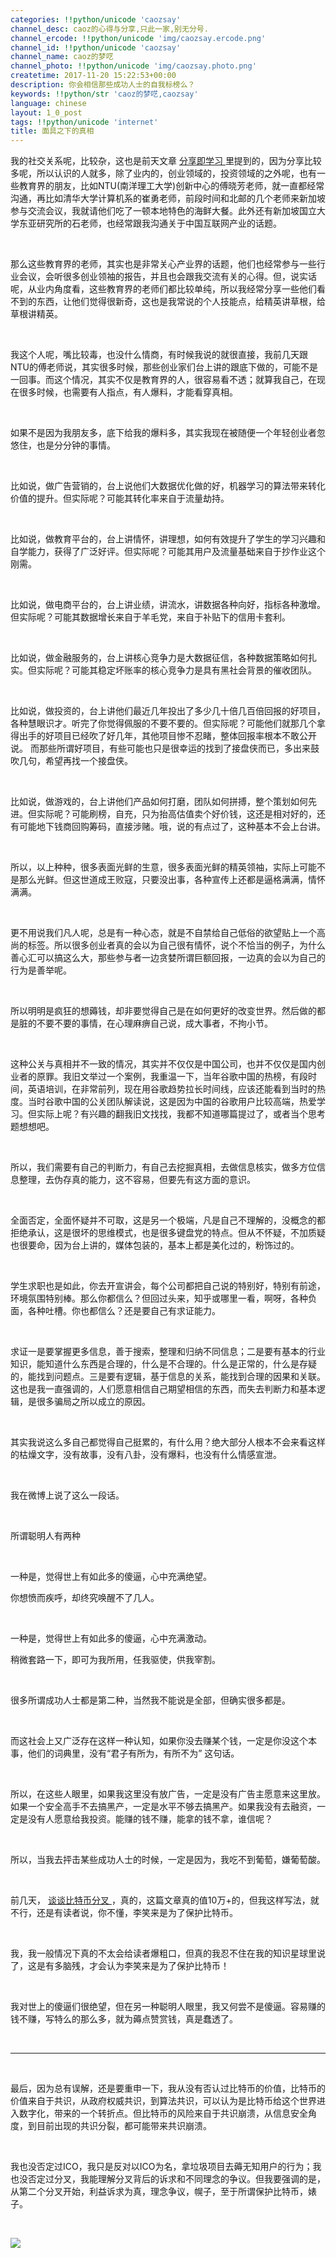 ```yaml
---
categories: !!python/unicode 'caozsay'
channel_desc: caoz的心得与分享,只此一家,别无分号.
channel_ercode: !!python/unicode 'img/caozsay.ercode.png'
channel_id: !!python/unicode 'caozsay'
channel_name: caoz的梦呓
channel_photo: !!python/unicode 'img/caozsay.photo.png'
createtime: 2017-11-20 15:22:53+00:00
description: 你会相信那些成功人士的自我标榜么？
keywords: !!python/str 'caoz的梦呓,caozsay'
language: chinese
layout: 1_0_post
tags: !!python/unicode 'internet'
title: 面具之下的真相
---
```

<div class="rich_media_content" id="js_content">
<p>
         我的社交关系呢，比较杂，这也是前天文章
         <a href="http://mp.weixin.qq.com/s?__biz=MzI0MjA1Mjg2Ng==&amp;mid=2649867506&amp;idx=1&amp;sn=7b346621ab84aa847a60022de145a728&amp;chksm=f1075e9fc670d789d2de0ef91bfaa34d5292cc264c14a937c96ef1c06f4199a8a8226310c046&amp;scene=21#wechat_redirect" target="_blank">
          分享即学习
         </a>
         里提到的，因为分享比较多呢，所以认识的人就多，除了业内的，创业领域的，投资领域的之外呢，也有一些教育界的朋友，比如NTU(南洋理工大学)创新中心的傅晓芳老师，就一直都经常沟通，再比如清华大学计算机系的崔勇老师，前段时间和北邮的几个老师来新加坡参与交流会议，我就请他们吃了一顿本地特色的海鲜大餐。此外还有新加坡国立大学东亚研究所的石老师，也经常跟我沟通关于中国互联网产业的话题。
        </p>
<p>
<br/>
</p>
<p>
         那么这些教育界的老师，其实也是非常关心产业界的话题，他们也经常参与一些行业会议，会听很多创业领袖的报告，并且也会跟我交流有关的心得。但，说实话呢，从业内角度看，这些教育界的老师们都比较单纯，所以我经常分享一些他们看不到的东西，让他们觉得很新奇，这也是我常说的个人技能点，给精英讲草根，给草根讲精英。
        </p>
<p>
<br/>
</p>
<p>
         我这个人呢，嘴比较毒，也没什么情商，有时候我说的就很直接，我前几天跟NTU的傅老师说，其实很多时候，那些创业家们台上讲的跟底下做的，可能不是一回事。而这个情况，其实不仅是教育界的人，很容易看不透；就算我自己，在现在很多时候，也需要有人指点，有人爆料，才能看穿真相。
        </p>
<p>
<br/>
</p>
<p>
         如果不是因为我朋友多，底下给我的爆料多，其实我现在被随便一个年轻创业者忽悠住，也是分分钟的事情。
        </p>
<p>
<br/>
</p>
<p>
         比如说，做广告营销的，台上说他们大数据优化做的好，机器学习的算法带来转化价值的提升。但实际呢？可能其转化率来自于流量劫持。
        </p>
<p>
<br/>
</p>
<p>
         比如说，做教育平台的，台上讲情怀，讲理想，如何有效提升了学生的学习兴趣和自学能力，获得了广泛好评。但实际呢？可能其用户及流量基础来自于抄作业这个刚需。
        </p>
<p>
<br/>
</p>
<p>
         比如说，做电商平台的，台上讲业绩，讲流水，讲数据各种向好，指标各种激增。但实际呢？可能其数据增长来自于羊毛党，来自于补贴下的信用卡套利。
        </p>
<p>
<br/>
</p>
<p>
         比如说，做金融服务的，台上讲核心竞争力是大数据征信，各种数据策略如何扎实。但实际呢？可能其稳定坏账率的核心竞争力是具有黑社会背景的催收团队。
        </p>
<p>
<br/>
</p>
<p>
         比如说，做投资的，台上讲他们最近几年投出了多少几十倍几百倍回报的好项目，各种慧眼识才。听完了你觉得佩服的不要不要的。但实际呢？可能他们就那几个拿得出手的好项目已经吹了好几年，其他项目惨不忍睹，整体回报率根本不敢公开说。 而那些所谓好项目，有些可能也只是很幸运的找到了接盘侠而已，多出来鼓吹几句，希望再找一个接盘侠。
        </p>
<p>
<br/>
</p>
<p>
         比如说，做游戏的，台上讲他们产品如何打磨，团队如何拼搏，整个策划如何先进。但实际呢？可能刷榜，自充，只为抬高估值卖个好价钱，这还是相对好的，还有可能地下钱商回购筹码，直接涉赌。哦，说的有点过了，这种基本不会上台讲。
        </p>
<p>
<br/>
</p>
<p>
         所以，以上种种，很多表面光鲜的生意，很多表面光鲜的精英领袖，实际上可能不是那么光鲜。但这世道成王败寇，只要没出事，各种宣传上还都是逼格满满，情怀满满。
        </p>
<p>
<br/>
</p>
<p>
         更不用说我们凡人呢，总是有一种心态，就是不自禁给自己低俗的欲望贴上一个高尚的标签。所以很多创业者真的会以为自己很有情怀，说个不恰当的例子，为什么善心汇可以搞这么大，那些参与者一边贪婪所谓巨额回报，一边真的会以为自己的行为是善举呢。
        </p>
<p>
<br/>
</p>
<p>
         所以明明是疯狂的想薅钱，却非要觉得自己是在如何更好的改变世界。然后做的都是脏的不要不要的事情，在心理麻痹自己说，成大事者，不拘小节。
        </p>
<p>
<br/>
</p>
<p>
         这种公关与真相并不一致的情况，其实并不仅仅是中国公司，也并不仅仅是国内创业者的原罪。我旧文举过一个案例，我重温一下，当年谷歌中国的热榜，有段时间，英语培训，在非常前列，现在用谷歌趋势拉长时间线，应该还能看到当时的热度。当时谷歌中国的公关团队解读说，这是因为中国的谷歌用户比较高端，热爱学习。但实际上呢？有兴趣的翻我旧文找找，我都不知道哪篇提过了，或者当个思考题想想吧。
        </p>
<p>
<br/>
</p>
<p>
         所以，我们需要有自己的判断力，有自己去挖掘真相，去做信息核实，做多方位信息整理，去伪存真的能力，这不容易，但要先有这方面的意识。
        </p>
<p>
<br/>
</p>
<p>
         全面否定，全面怀疑并不可取，这是另一个极端，凡是自己不理解的，没概念的都拒绝承认，这是很坏的思维模式，也是很多键盘党的特点。但从不怀疑，不加质疑也很要命，因为台上讲的，媒体包装的，基本上都是美化过的，粉饰过的。
        </p>
<p>
<br/>
</p>
<p>
         学生求职也是如此，你去开宣讲会，每个公司都把自己说的特别好，特别有前途，环境氛围特别棒。那么你都信么？但回过头来，知乎或哪里一看，啊呀，各种负面，各种吐槽。你也都信么？还是要自己有求证能力。
        </p>
<p>
<br/>
</p>
<p>
         求证一是要掌握更多信息，善于搜索，整理和归纳不同信息；二是要有基本的行业知识，能知道什么东西是合理的，什么是不合理的。什么是正常的，什么是存疑的，能找到问题点。三是要有逻辑，基于信息的关系，能找到合理的因果和关联。这也是我一直强调的，人们愿意相信自己期望相信的东西，而失去判断力和基本逻辑，是很多骗局之所以成立的原因。
        </p>
<p>
<br/>
</p>
<p>
         其实我说这么多自己都觉得自己挺累的，有什么用？绝大部分人根本不会来看这样的枯燥文字，没有故事，没有八卦，没有爆料，也没有什么情感宣泄。
        </p>
<p>
<br/>
</p>
<p>
         我在微博上说了这么一段话。
        </p>
<p>
<br/>
</p>
<p>
         所谓聪明人有两种
        </p>
<p>
<br/>
</p>
<p>
         一种是，觉得世上有如此多的傻逼，心中充满绝望。
        </p>
<p>
         你想愤而疾呼，却终究唤醒不了几人。
        </p>
<p>
<br/>
</p>
<p>
         一种是，觉得世上有如此多的傻逼，心中充满激动。
        </p>
<p>
         稍微套路一下，即可为我所用，任我驱使，供我宰割。
        </p>
<p>
<br/>
</p>
<p>
         很多所谓成功人士都是第二种，当然我不能说是全部，但确实很多都是。
        </p>
<p>
<br/>
</p>
<p>
         而这社会上又广泛存在这样一种认知，如果你没去赚某个钱，一定是你没这个本事，他们的词典里，没有“君子有所为，有所不为” 这句话。
        </p>
<p>
<br/>
</p>
<p>
         所以，在这些人眼里，如果我这里没有放广告，一定是没有广告主愿意来这里放。如果一个安全高手不去搞黑产，一定是水平不够去搞黑产。如果我没有去融资，一定是没有人愿意给我投资。能赚的钱不赚，能拿的钱不拿，谁信呢？
        </p>
<p>
<br/>
</p>
<p>
         所以，当我去抨击某些成功人士的时候，一定是因为，我吃不到葡萄，嫌葡萄酸。
        </p>
<p>
<br/>
</p>
<p>
         前几天，
         <a href="http://mp.weixin.qq.com/s?__biz=MzI0MjA1Mjg2Ng==&amp;mid=2649867501&amp;idx=1&amp;sn=79566e7aa5bd81aecf2ec6bbfd18f1c3&amp;chksm=f1075e80c670d7960b1c42decf66ae25be2a7a0d84b1327ef2cbc8f2b056e04e62a0c521b4b3&amp;scene=21#wechat_redirect" target="_blank">
          谈谈比特币分叉
         </a>
         ，真的，这篇文章真的值10万+的，但我这样写法，就不行，还是有读者说，你不懂，李笑来是为了保护比特币。
         <br/>
</p>
<p>
<br/>
</p>
<p>
         我，我一般情况下真的不太会给读者爆粗口，但真的我忍不住在我的知识星球里说了，这是有多脑残，才会认为李笑来是为了保护比特币！
        </p>
<p>
<br/>
</p>
<p>
         我对世上的傻逼们很绝望，但在另一种聪明人眼里，我又何尝不是傻逼。容易赚的钱不赚，写特么的那么多，就为薅点赞赏钱，真是蠢透了。
        </p>
<p>
<br/>
</p>
<hr/>
<p>
<br/>
</p>
<p>
         最后，因为总有误解，还是要重申一下，我从没有否认过比特币的价值，比特币的价值来自于共识，从政府权威共识，到算法共识，可以认为是比特币给这个世界进入数字化，带来的一个转折点。但比特币的风险来自于共识崩溃，从信息安全角度，到目前出现的共识分裂，都可能带来共识崩溃。
        </p>
<p>
<br/>
</p>
<p>
         我也没否定过ICO，我只是反对以ICO为名，拿垃圾项目去薅无知用户的行为；我也没否定过分叉，我能理解分叉背后的诉求和不同理念的争议。但我要强调的是，从第二个分叉开始，利益诉求为真，理念争议，幌子，至于所谓保护比特币，婊子。
        </p>
<p>
<br/>
</p>
<p>
<img class="" data-ratio="1.0909090909090908" data-s="300,640" data-src="" data-type="png" data-w="660" src="{{ '/img/nBKX0s8fer3WuKq98PaBcqJbk7aicR1UmRSv4SQCibBBCZRECe4wUicSXAkkmmRzK3yWTop2HWIn0rdbUvExEph7A.png' | prepend: site.img | replace: '//','/' }}"/>
</p>
<p>
<br/>
</p>
<p>
<br/>
</p>
<p>
<br/>
</p>
<p>
<br/>
</p>
</div>